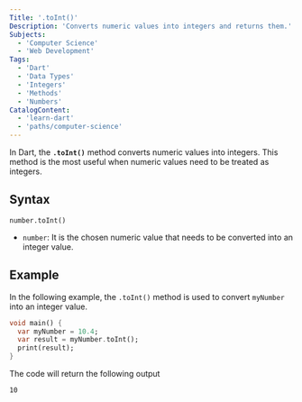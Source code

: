 ```yaml
---
Title: '.toInt()'
Description: 'Converts numeric values into integers and returns them.'
Subjects:
  - 'Computer Science'
  - 'Web Development'
Tags:
  - 'Dart'
  - 'Data Types'
  - 'Integers'
  - 'Methods'
  - 'Numbers'
CatalogContent:
  - 'learn-dart'
  - 'paths/computer-science'
---
```


In Dart, the **`.toInt()`** method converts numeric values into integers. This method is the most useful when numeric values need to be treated as integers.

## Syntax

```pseudo
number.toInt()
```

- `number`: It is the chosen numeric value that needs to be converted into an integer value.

## Example

In the following example, the `.toInt()` method is used to convert `myNumber` into an integer value.

```dart
void main() {
  var myNumber = 10.4;
  var result = myNumber.toInt();
  print(result);
}
```

The code will return the following output

```shell
10
```
